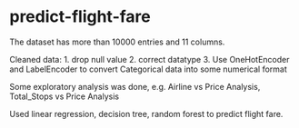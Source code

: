 # predict-flight-fare
The dataset has more than 10000 entries and 11 columns.

Cleaned data: 1. drop null value
              2. correct datatype
              3. Use OneHotEncoder and LabelEncoder to convert Categorical data into some numerical format

Some exploratory analysis was done, e.g. Airline vs Price Analysis, Total_Stops vs Price Analysis

Used linear regression, decision tree, random forest to predict flight fare.
